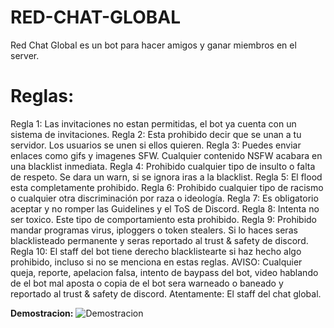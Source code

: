 # RED-CHAT-GLOBAL
Red Chat Global es un bot para hacer amigos y ganar miembros en el server.
# Reglas:
Regla 1: Las invitaciones no estan permitidas, el bot ya cuenta con un sistema de invitaciones.
Regla 2: Esta prohibido decir que se unan a tu servidor. Los usuarios se unen si ellos quieren.
Regla 3: Puedes enviar enlaces como gifs y imagenes SFW. Cualquier contenido NSFW acabara en una blacklist inmediata.
Regla 4: Prohibido cualquier tipo de insulto o falta de respeto. Se dara un warn, si se ignora iras a la blacklist.
Regla 5: El flood esta completamente prohibido.
Regla 6: Prohibido cualquier tipo de racismo o cualquier otra discriminación por raza o ideología.
Regla 7: Es obligatorio aceptar y no romper las Guidelines y el ToS de Discord.
Regla 8: Intenta no ser toxico. Este tipo de comportamiento esta prohibido.
Regla 9: Prohibido mandar programas virus, iploggers o token stealers. Si lo haces seras blacklisteado permanente y seras reportado al trust & safety de discord.
Regla 10: El staff del bot tiene derecho blacklistearte si haz hecho algo prohibido, incluso si no se menciona en estas reglas.
AVISO: Cualquier queja, reporte, apelacion falsa, intento de baypass del bot, video hablando de el bot mal aposta o copia de el bot sera warneado o baneado y reportado al trust & safety de discord.
Atentamente: El staff del chat global.

**Demostracion:**
![Demostracion](https://i.imgur.com/gqaCOlZ.png)
